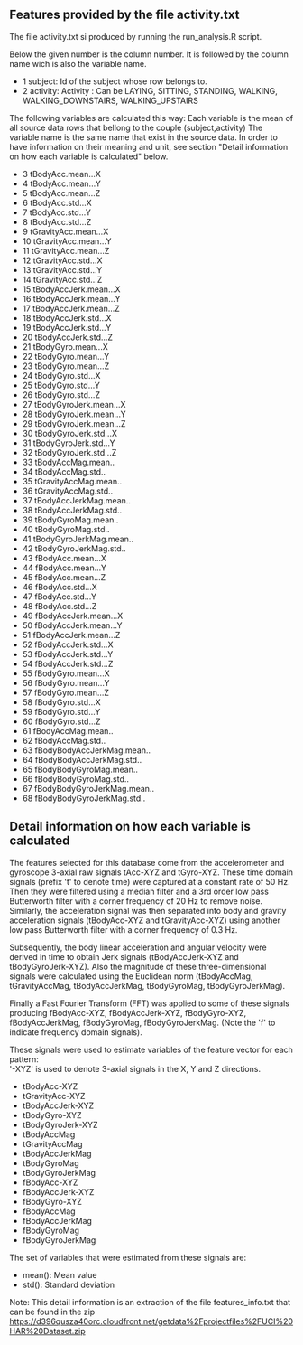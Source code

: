 ## Features provided by the file activity.txt
The file activity.txt si produced by running the run_analysis.R script.

Below the given number is the column number. It is followed by the column name wich is also the variable name.

* 1 subject: Id of the subject whose row belongs to.
* 2 activity: Activity : Can be LAYING, SITTING, STANDING, WALKING, WALKING_DOWNSTAIRS, WALKING_UPSTAIRS


The following variables are calculated this way:
Each variable is the mean of all source data rows that bellong to the couple (subject,activity) 
The variable name is the same name that exist in the source data.
In order to have information on their meaning and unit, see section "Detail information on how each variable is calculated" below.

* 3 tBodyAcc.mean...X
* 4 tBodyAcc.mean...Y
* 5 tBodyAcc.mean...Z
* 6 tBodyAcc.std...X
* 7 tBodyAcc.std...Y
* 8 tBodyAcc.std...Z
* 9 tGravityAcc.mean...X
* 10 tGravityAcc.mean...Y
* 11 tGravityAcc.mean...Z
* 12 tGravityAcc.std...X
* 13 tGravityAcc.std...Y
* 14 tGravityAcc.std...Z
* 15 tBodyAccJerk.mean...X
* 16 tBodyAccJerk.mean...Y
* 17 tBodyAccJerk.mean...Z
* 18 tBodyAccJerk.std...X
* 19 tBodyAccJerk.std...Y
* 20 tBodyAccJerk.std...Z
* 21 tBodyGyro.mean...X
* 22 tBodyGyro.mean...Y
* 23 tBodyGyro.mean...Z
* 24 tBodyGyro.std...X
* 25 tBodyGyro.std...Y
* 26 tBodyGyro.std...Z
* 27 tBodyGyroJerk.mean...X
* 28 tBodyGyroJerk.mean...Y
* 29 tBodyGyroJerk.mean...Z
* 30 tBodyGyroJerk.std...X
* 31 tBodyGyroJerk.std...Y
* 32 tBodyGyroJerk.std...Z
* 33 tBodyAccMag.mean..
* 34 tBodyAccMag.std..
* 35 tGravityAccMag.mean..
* 36 tGravityAccMag.std..
* 37 tBodyAccJerkMag.mean..
* 38 tBodyAccJerkMag.std..
* 39 tBodyGyroMag.mean..
* 40 tBodyGyroMag.std..
* 41 tBodyGyroJerkMag.mean..
* 42 tBodyGyroJerkMag.std..
* 43 fBodyAcc.mean...X
* 44 fBodyAcc.mean...Y
* 45 fBodyAcc.mean...Z
* 46 fBodyAcc.std...X
* 47 fBodyAcc.std...Y
* 48 fBodyAcc.std...Z
* 49 fBodyAccJerk.mean...X
* 50 fBodyAccJerk.mean...Y
* 51 fBodyAccJerk.mean...Z
* 52 fBodyAccJerk.std...X
* 53 fBodyAccJerk.std...Y
* 54 fBodyAccJerk.std...Z
* 55 fBodyGyro.mean...X
* 56 fBodyGyro.mean...Y
* 57 fBodyGyro.mean...Z
* 58 fBodyGyro.std...X
* 59 fBodyGyro.std...Y
* 60 fBodyGyro.std...Z
* 61 fBodyAccMag.mean..
* 62 fBodyAccMag.std..
* 63 fBodyBodyAccJerkMag.mean..
* 64 fBodyBodyAccJerkMag.std..
* 65 fBodyBodyGyroMag.mean..
* 66 fBodyBodyGyroMag.std..
* 67 fBodyBodyGyroJerkMag.mean..
* 68 fBodyBodyGyroJerkMag.std..

## Detail information on how each variable is calculated

The features selected for this database come from the accelerometer and gyroscope 3-axial raw signals tAcc-XYZ and tGyro-XYZ. These time domain signals (prefix 't' to denote time) were captured at a constant rate of 50 Hz. Then they were filtered using a median filter and a 3rd order low pass Butterworth filter with a corner frequency of 20 Hz to remove noise. Similarly, the acceleration signal was then separated into body and gravity acceleration signals (tBodyAcc-XYZ and tGravityAcc-XYZ) using another low pass Butterworth filter with a corner frequency of 0.3 Hz. 

Subsequently, the body linear acceleration and angular velocity were derived in time to obtain Jerk signals (tBodyAccJerk-XYZ and tBodyGyroJerk-XYZ). Also the magnitude of these three-dimensional signals were calculated using the Euclidean norm (tBodyAccMag, tGravityAccMag, tBodyAccJerkMag, tBodyGyroMag, tBodyGyroJerkMag). 

Finally a Fast Fourier Transform (FFT) was applied to some of these signals producing fBodyAcc-XYZ, fBodyAccJerk-XYZ, fBodyGyro-XYZ, fBodyAccJerkMag, fBodyGyroMag, fBodyGyroJerkMag. (Note the 'f' to indicate frequency domain signals). 

These signals were used to estimate variables of the feature vector for each pattern:  
'-XYZ' is used to denote 3-axial signals in the X, Y and Z directions.

* tBodyAcc-XYZ
* tGravityAcc-XYZ
* tBodyAccJerk-XYZ
* tBodyGyro-XYZ
* tBodyGyroJerk-XYZ
* tBodyAccMag
* tGravityAccMag
* tBodyAccJerkMag
* tBodyGyroMag
* tBodyGyroJerkMag
* fBodyAcc-XYZ
* fBodyAccJerk-XYZ
* fBodyGyro-XYZ
* fBodyAccMag
* fBodyAccJerkMag
* fBodyGyroMag
* fBodyGyroJerkMag

The set of variables that were estimated from these signals are: 

* mean(): Mean value
* std(): Standard deviation

Note: This detail information is an extraction of the file features_info.txt that can be found in the zip https://d396qusza40orc.cloudfront.net/getdata%2Fprojectfiles%2FUCI%20HAR%20Dataset.zip